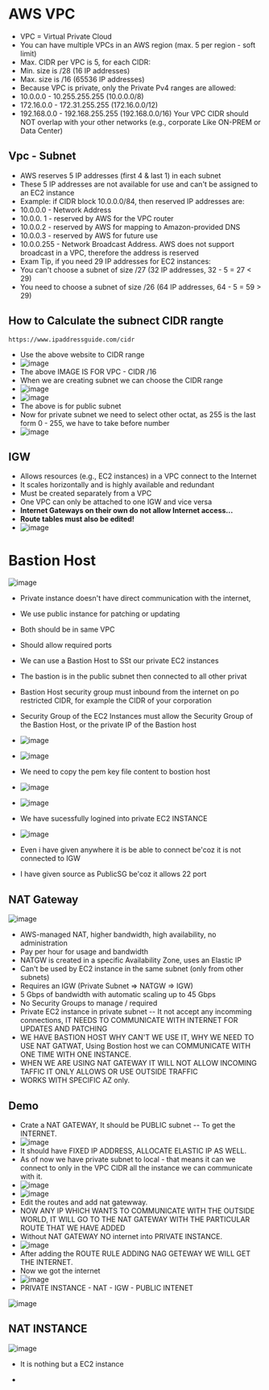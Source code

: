 # AWS VPC
- VPC = Virtual Private Cloud
- You can have multiple VPCs in an AWS region (max. 5 per region - soft limit)
- Max. CIDR per VPC is 5, for each CIDR:
- Min. size is /28 (16 IP addresses)
- Max. size is /16 (65536 IP addresses)
- Because VPC is private, only the Private Pv4 ranges are allowed:
- 10.0.0.0 - 10.255.255.255 (10.0.0.0/8)
- 172.16.0.0 - 172.31.255.255 (172.16.0.0/12)
- 192.168.0.0 - 192.168.255.255 (192.168.0.0/16)
 Your VPC CIDR should NOT overlap with your other networks (e.g., corporate Like ON-PREM or Data Center)

Vpc - Subnet
--
- AWS reserves 5 IP addresses (first 4 & last 1) in each subnet
- These 5 IP addresses are not available for use and can't be assigned to an
EC2 instance
- Example: if CIDR block 10.0.0.0/84, then reserved IP addresses are:
- 10.0.0.0 - Network Address
- 10.0.0. 1 - reserved by AWS for the VPC router
- 10.0.0.2 - reserved by AWS for mapping to Amazon-provided DNS
- 10.0.0.3 - reserved by AWS for future use
- 10.0.0.255 - Network Broadcast Address. AWS does not support broadcast in a VPC,
therefore the address is reserved
- Exam Tip, if you need 29 IP addresses for EC2 instances:
- You can't choose a subnet of size /27 (32 IP addresses, 32 - 5 = 27 < 29)
- You need to choose a subnet of size /26 (64 IP addresses, 64 - 5 = 59 > 29)

How to Calculate the subnect CIDR rangte
--
``` https://www.ipaddressguide.com/cidr ``` 
- Use the above website to CIDR range
- ![image](https://github.com/user-attachments/assets/cf59ae90-31f6-4670-b50a-e15e3f30b2a6)
- The above IMAGE IS FOR VPC - CIDR /16
- When we are creating subnet we can choose the CIDR range
- ![image](https://github.com/user-attachments/assets/2663b828-4048-405d-8cf6-cbe802916c6a)
- ![image](https://github.com/user-attachments/assets/52b3ef04-0f9e-4ce2-b832-50f1c6360586)
- The above is for public subnet
- Now for private subnet we need to select other octat, as 255 is the last form 0 - 255, we have to take before number
- ![image](https://github.com/user-attachments/assets/a9c8c80a-facd-440a-8377-2f70192b8aef)


IGW 
--
- Allows resources (e.g., EC2 instances) in a VPC connect to the Internet
- It scales horizontally and is highly available and redundant
- Must be created separately from a VPC
- One VPC can only be attached to one IGW and vice versa
- **Internet Gateways on their own do not allow Internet access...**
- **Route tables must also be edited!**
- ![image](https://github.com/user-attachments/assets/75d20198-c385-4701-8fe2-d93320019ced)

# Bastion Host

![image](https://github.com/user-attachments/assets/2ccb4e28-3be1-45d2-a461-3703c7e45651)
- Private instance doesn't have direct communication with the internet,
- We use public instance for patching or updating
- Both should be in same VPC
- Should allow required ports
- We can use a Bastion Host to SSt
our private EC2 instances
- The bastion is in the public subnet
then connected to all other privat
- Bastion Host security group must
inbound from the internet on po
restricted CIDR, for example the
CIDR of your corporation
- Security Group of the EC2 Instances must
allow the Security Group of the Bastion
Host, or the private IP of the Bastion host

- ![image](https://github.com/user-attachments/assets/3d6afd93-83c1-4f94-a8c0-a289ed912f51)
- ![image](https://github.com/user-attachments/assets/8ee7ab7f-f93a-451d-8328-2bf0a152fc8e)
- We need to copy the pem key file content to bostion host
- ![image](https://github.com/user-attachments/assets/1e886848-9475-40f9-ab2f-d2fb932fe6f9)
- ![image](https://github.com/user-attachments/assets/b247cb7b-5114-47c4-a126-0db61d36f1b7)
- We have sucessfully logined into private EC2 INSTANCE
- ![image](https://github.com/user-attachments/assets/9ce8caf6-6550-4741-bd5f-7490d2cef500)
- Even i have given anywhere it is be able to connect be'coz it is not connected to IGW
- I have given source as PublicSG be'coz it allows 22 port

NAT Gateway
--
![image](https://github.com/user-attachments/assets/d84a0c5e-4a0c-429b-8b0e-4ddf9a2b52b0)

- AWS-managed NAT, higher bandwidth, high availability, no administration
- Pay per hour for usage and bandwidth
- NATGW is created in a specific Availability Zone, uses an Elastic IP
- Can't be used by EC2 instance in the same subnet (only from other
subnets)
- Requires an IGW (Private Subnet => NATGW => IGW)
- 5 Gbps of bandwidth with automatic scaling up to 45 Gbps
- No Security Groups to manage / required
- Private EC2 instance in private subnet -- It not accept any incomming connections, IT NEEDS TO COMMUNICATE WITH INTERNET FOR UPDATES AND PATCHING
- WE HAVE BASTION HOST WHY CAN'T WE USE IT, WHY WE NEED TO USE NAT GATWAT, Using Bostion host we can COMMUNICATE WITH ONE TIME WITH ONE INSTANCE.
- WHEN WE ARE USING NAT GATEWAY IT WILL NOT ALLOW INCOMING TAFFIC IT ONLY ALLOWS OR USE OUTSIDE TRAFFIC
- WORKS WITH SPECIFIC AZ only.

Demo
--
- Crate a NAT GATEWAY, It should be PUBLIC subnet -- To get the INTERNET.
- ![image](https://github.com/user-attachments/assets/66e8b377-ab04-4b2c-bf2f-34a962fed3f4)
- It should have FIXED IP ADDRESS, ALLOCATE ELASTIC IP AS WELL.
- As of now we have private subnet to local - that means it can we connect to only in the VPC CIDR all the instance we can communicate with it.
- ![image](https://github.com/user-attachments/assets/53768530-a00f-44cc-9744-ec485b99cf85)
- ![image](https://github.com/user-attachments/assets/1836fb3d-71d3-411e-8aa2-2ae928b7f4b1)
- Edit the routes and add nat gatewway.
- NOW ANY IP WHICH WANTS TO COMMUNICATE WITH THE OUTSIDE WORLD, IT WILL GO TO THE NAT GATEWAY WITH THE PARTICULAR ROUTE THAT WE HAVE ADDED 
- Without NAT GATEWAY NO internet into PRIVATE INSTANCE.
- ![image](https://github.com/user-attachments/assets/e2f16b3c-1730-4c35-9676-8d13c172a86a)
- After adding the ROUTE RULE ADDING NAG GETEWAY WE WILL GET THE INTERNET.
- Now we got the internet
- ![image](https://github.com/user-attachments/assets/ac21432e-eec0-4173-83de-92222184a12e)
- PRIVATE INSTANCE - NAT - IGW - PUBLIC INTENET

![image](https://github.com/user-attachments/assets/0700eb09-4d3d-4d91-ba19-e2316dc4070f)

NAT INSTANCE
--
![image](https://github.com/user-attachments/assets/133d14e1-cc66-446f-b210-18d821bc13c8)
- It is nothing but a EC2 instance



- 
